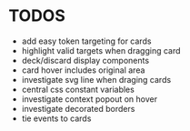 # TODOS
- add easy token targeting for cards
- highlight valid targets when dragging card
- deck/discard display components
- card hover includes original area
- investigate svg line when draging cards
- central css constant variables
- investigate context popout on hover
- investigate decorated borders
- tie events to cards